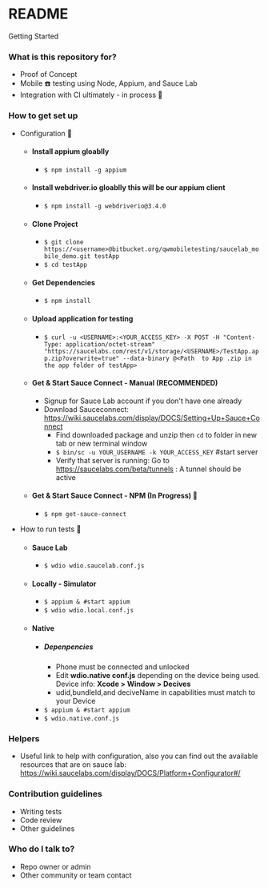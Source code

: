# README #

Getting Started

### What is this repository for? ###

* Proof of Concept
* Mobile :telephone: testing using Node, Appium, and Sauce Lab 
* Integration with CI ultimately - in process :construction:

### How to get set up ###

* Configuration :wrench:
    * #### Install appium gloablly
        + `$ npm install -g appium`
    * #### Install webdriver.io gloablly this will be our appium client
        + `$ npm install -g webdriverio@3.4.0`
    * #### Clone Project 
        + `$ git clone https://<username>@bitbucket.org/qwmobiletesting/saucelab_mobile_demo.git testApp`
        + `$ cd testApp`
    * #### Get Dependencies
        + `$ npm install`
    * #### Upload application for testing
        + `$ curl -u <USERNAME>:<YOUR_ACCESS_KEY> -X POST -H "Content-Type: application/octet-stream" "https://saucelabs.com/rest/v1/storage/<USERNAME>/TestApp.app.zip?overwrite=true" --data-binary @<Path  to App .zip in the app folder of testApp>`
    * #### Get & Start Sauce Connect - Manual (RECOMMENDED)
        + Signup for Sauce Lab account if you don't have one already
        + Download Sauceconnect: https://wiki.saucelabs.com/display/DOCS/Setting+Up+Sauce+Connect
           - Find downloaded package and unzip then `cd` to folder in new tab or new terminal window
           - `$ bin/sc -u YOUR_USERNAME -k YOUR_ACCESS_KEY` #start server
           - Verify that server is running: Go to https://saucelabs.com/beta/tunnels : A tunnel should be active
    * #### Get & Start Sauce Connect - NPM (In Progress) :construction:
        + `$ npm get-sauce-connect`
      
* How to run tests :tada:
    * #### Sauce Lab
        + `$ wdio wdio.saucelab.conf.js`
    * #### Locally - Simulator
        + `$ appium & #start appium`
        + `$ wdio wdio.local.conf.js`
    * #### Native
        + ##### Depenpencies
            - Phone must be connected and unlocked
            - Edit **wdio.native conf.js** depending on the device being used. Device info: **Xcode > Window > Decives** 
            - udid,bundleId,and deciveName in capabilities must match to your Device 
        + `$ appium & #start appium`
        + `$ wdio.native.conf.js`

### Helpers ###
* Useful link to help with configuration, also you can find out the available resources that are on sauce lab: https://wiki.saucelabs.com/display/DOCS/Platform+Configurator#/

### Contribution guidelines ###

* Writing tests
* Code review
* Other guidelines

### Who do I talk to? ###

* Repo owner or admin
* Other community or team contact